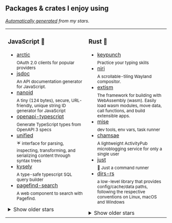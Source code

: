 ## Packages & crates I enjoy using

*[Automatically generated](https://github.com/Siilwyn/Siilwyn) from my stars.*

<table width="100%">
<tr>
<td valign="top" width="50%">

### JavaScript :turtle:

* [arctic](https://github.com/pilcrowOnPaper/arctic) <br/> <sub>OAuth 2.0 clients for popular providers</sub>
* [jsdoc](https://github.com/jsdoc/jsdoc) <br/> <sub>An API documentation generator for JavaScript.</sub>
* [nanoid](https://github.com/ai/nanoid) <br/> <sub>A tiny (124 bytes), secure, URL-friendly, unique string ID generator for JavaScript</sub>
* [openapi-typescript](https://github.com/openapi-ts/openapi-typescript) <br/> <sub>Generate TypeScript types from OpenAPI 3 specs</sub>
* [unified](https://github.com/unifiedjs/unified) <br/> <sub>☔️ interface for parsing, inspecting, transforming, and serializing content through syntax trees</sub>
* [kysely](https://github.com/kysely-org/kysely) <br/> <sub>A type-safe typescript SQL query builder</sub>
* [pagefind-search](https://github.com/zachleat/pagefind-search) <br/> <sub>A web component to search with Pagefind.</sub>

<details>
<summary>Show older stars</summary>

* [is-land](https://github.com/11ty/is-land) <br/> <sub>A new performance-focused way to add interactive client-side components to your web site.</sub>
* [itty-router](https://github.com/kwhitley/itty-router) <br/> <sub>A little router.</sub>
* [publint](https://github.com/bluwy/publint) <br/> <sub>Lint packaging errors</sub>
* [shikiji](https://github.com/antfu/shikiji) <br/> <sub>A syntax highlighter based on TextMate grammars. ESM rewrite of shiki, with more features and capabilities.</sub>
* [devlop](https://github.com/wooorm/devlop) <br/> <sub>do things in development and nothing otherwise</sub>
* [terrazzo](https://github.com/terrazzoapp/terrazzo) <br/> <sub>Use DTCG tokens in CI and code</sub>
* [gqlmin](https://github.com/drwpow/gqlmin) <br/> <sub>< 1 kB GraphQL query minifier</sub>
* [headless-qr](https://github.com/Rich-Harris/headless-qr) <br/> <sub>A simple, modern QR code library</sub>
* [lucia](https://github.com/lucia-auth/lucia) <br/> <sub>Authentication, simple and clean</sub>
* [speedscope](https://github.com/jlfwong/speedscope) <br/> <sub>🔬 A fast, interactive web-based viewer for performance profiles.</sub>
* [nano-staged](https://github.com/usmanyunusov/nano-staged) <br/> <sub>Tiny tool to run commands for modified, staged, and committed files in a GIT repository.</sub>
* [ufo](https://github.com/unjs/ufo) <br/> <sub>🔗 URL utils for humans</sub>
* [my-way](https://github.com/amio/my-way) <br/> <sub>Robust path matcher in 738 bytes.</sub>
* [defu](https://github.com/unjs/defu) <br/> <sub>🌊 Assign default properties recursively</sub>
* [ts-pattern](https://github.com/gvergnaud/ts-pattern) <br/> <sub>🎨 The exhaustive Pattern Matching library for TypeScript, with smart type inference.</sub>
* [knip](https://github.com/webpro-nl/knip) <br/> <sub>✂️  Find unused files, dependencies and exports in your JavaScript and TypeScript projects. Knip it before you ship it!</sub>
* [rosetta](https://github.com/lukeed/rosetta) <br/> <sub>A general purpose internationalization library in 292 bytes</sub>
* [classcat](https://github.com/jorgebucaran/classcat) <br/> <sub>Build a class attribute string quickly</sub>
* [json-feed-types](https://github.com/juice49/json-feed-types) <br/> <sub>TypeScript types for JSON Feed.</sub>
* [tsm](https://github.com/lukeed/tsm) <br/> <sub>TypeScript Module Loader</sub>
* [tailwindcss-aria-attributes](https://github.com/thoughtbot/tailwindcss-aria-attributes) <br/> <sub>TailwindCSS variants for aria-* attributes</sub>
* [ava](https://github.com/avajs/ava) <br/> <sub>Node.js test runner that lets you develop with confidence 🚀</sub>
* [uvu](https://github.com/lukeed/uvu) <br/> <sub>uvu is an extremely fast and lightweight test runner for Node.js and the browser</sub>
* [fluent](https://github.com/projectfluent/fluent) <br/> <sub>Fluent — planning, spec and documentation</sub>
* [ms](https://github.com/vercel/ms) <br/> <sub>Tiny millisecond conversion utility</sub>
* [fontsource](https://github.com/fontsource/fontsource) <br/> <sub>Self-host Open Source fonts in neatly bundled NPM packages.</sub>
* [tinyhttp](https://github.com/tinyhttp/tinyhttp) <br/> <sub>🦄 0-legacy, tiny & fast web framework as a replacement of Express</sub>
* [common-tags](https://github.com/zspecza/common-tags) <br/> <sub>🔖 Useful template literal tags for dealing with strings in ES2015+</sub>
* [escape-goat](https://github.com/sindresorhus/escape-goat) <br/> <sub>&🐐; Escape a string for use in HTML or the inverse</sub>
* [superstruct](https://github.com/ianstormtaylor/superstruct) <br/> <sub>A simple and composable way to validate data in JavaScript (and TypeScript).</sub>
* [env-paths](https://github.com/sindresorhus/env-paths) <br/> <sub>Get paths for storing things like data, config, cache, etc</sub>
* [light-date](https://github.com/xxczaki/light-date) <br/> <sub>⏰ Blazing fast & lightweight (157 bytes) date formatting for Node.js and the browser.</sub>
* [sirv](https://github.com/lukeed/sirv) <br/> <sub>An optimized middleware & CLI application for serving static files~!</sub>
* [rollup](https://github.com/rollup/rollup) <br/> <sub>Next-generation ES module bundler</sub>
* [yargs](https://github.com/yargs/yargs) <br/> <sub> yargs the modern, pirate-themed successor to optimist.</sub>
* [case-it](https://github.com/firede/case-it) <br/> <sub>{🐫camel,🔆constant,💠dot,🍢kebab,👍pascal,🐍snake,👾space} case it.</sub>
* [querystringify](https://github.com/unshiftio/querystringify) <br/> <sub>Querystringify - Small, simple but powerful query string parser.</sub>
* [tailwindcss](https://github.com/tailwindlabs/tailwindcss) <br/> <sub>A utility-first CSS framework for rapid UI development.</sub>
* [micro](https://github.com/vercel/micro) <br/> <sub>Asynchronous HTTP microservices</sub>
* [dotenv-safe](https://github.com/rolodato/dotenv-safe) <br/> <sub>Load environment variables from .env and ensure they are all present</sub>
* [sanctuary](https://github.com/sanctuary-js/sanctuary) <br/> <sub>:see_no_evil: Refuge from unsafe JavaScript</sub>

</details>



</td>
<td valign="top" width="50%">

### Rust :crab:

* [keypunch](https://github.com/bragefuglseth/keypunch) <br/> <sub>Practice your typing skills</sub>
* [niri](https://github.com/YaLTeR/niri) <br/> <sub>A scrollable-tiling Wayland compositor.</sub>
* [extism](https://github.com/extism/extism) <br/> <sub>The framework for building with WebAssembly (wasm). Easily load wasm modules, move data, call functions, and build extensible apps.</sub>
* [mise](https://github.com/jdx/mise) <br/> <sub>dev tools, env vars, task runner</sub>
* [chamsae](https://github.com/pbzweihander/chamsae) <br/> <sub>A lightweight ActivityPub microblogging service for only a single user</sub>
* [just](https://github.com/casey/just) <br/> <sub>🤖 Just a command runner</sub>
* [dirs-rs](https://github.com/dirs-dev/dirs-rs) <br/> <sub>a low-level library that provides config/cache/data paths, following the respective conventions on Linux, macOS and Windows</sub>

<details>
<summary>Show older stars</summary>

* [serde](https://github.com/serde-rs/serde) <br/> <sub>Serialization framework for Rust</sub>
* [ureq](https://github.com/algesten/ureq) <br/> <sub>A simple, safe HTTP client</sub>

</details>



</td>
</tr>
</table>
